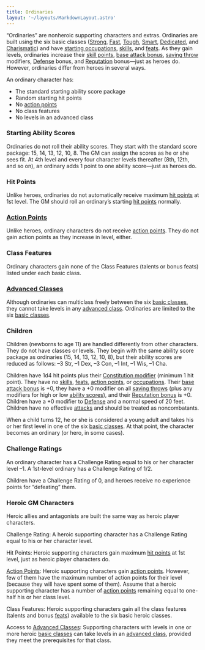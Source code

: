 ```yaml
---
title: Ordinaries
layout: '~/layouts/MarkdownLayout.astro'
---
```

“Ordinaries” are nonheroic supporting characters and extras. Ordinaries are
built using the six basic classes
([Strong](/modern.d20.srd/classes/basic/strong.hero),
[Fast](/modern.d20.srd/classes/basic/fast.hero),
[Tough](/modern.d20.srd/classes/basic/tough.hero),
[Smart](/modern.d20.srd/classes/basic/smart.hero),
[Dedicated](/modern.d20.srd/classes/basic/dedicated.hero), and
[Charismatic](/modern.d20.srd/classes/basic/charismatic.hero)) and have
[starting occupations](/modern.d20.srd/starting.occupation),
[skills](/modern.d20.srd/skills), and [feats](/modern.d20.srd/feats). As they
gain levels, ordinaries increase their [skill points](/modern.d20.srd/skills),
[base attack bonus](/modern.d20.srd/combat/attack.roll), [saving throw](/modern.d20.srd/basics/saving.throws) modifiers,
[Defense](/modern.d20.srd/combat/defense) bonus, and
[Reputation](/modern.d20.srd/reputation) bonus—just as heroes do. However,
ordinaries differ from heroes in several ways.

An ordinary character has:

  * The standard starting ability score package
  * Random starting hit points
  * No [action points](/modern.d20.srd/basics/action.points)
  * No class features
  * No levels in an advanced class

### Starting Ability Scores

Ordinaries do not roll their ability scores. They start with the standard
score package: 15, 14, 13, 12, 10, 8. The GM can assign the scores as he or
she sees fit. At 4th level and every four character levels thereafter (8th,
12th, and so on), an ordinary adds 1 point to one ability score—just as heroes
do.

### Hit Points

Unlike heroes, ordinaries do not automatically receive maximum [hit points](/modern.d20.srd/combat/hit.points) at 1st level. The GM should roll an
ordinary’s starting [hit points](/modern.d20.srd/combat/hit.points) normally.

### [Action Points](/modern.d20.srd/basics/action.points)

Unlike heroes, ordinary characters do not receive [action points](/modern.d20.srd/basics/action.points). They do not gain action points
as they increase in level, either.

### Class Features

Ordinary characters gain none of the Class Features (talents or bonus feats)
listed under each basic class.

### [Advanced Classes](/modern.d20.srd/classes/advanced)

Although ordinaries can multiclass freely between the six [basic classes](/modern.d20.srd/classes/basic), they cannot take levels in any
[advanced class](/modern.d20.srd/classes/advanced). Ordinaries are limited to
the six [basic classes](/modern.d20.srd/classes/basic).

### Children

Children (newborns to age 11) are handled differently from other characters.
They do not have classes or levels. They begin with the same ability score
package as ordinaries (15, 14, 13, 12, 10, 8), but their ability scores are
reduced as follows: –3 Str, –1 Dex, –3 Con, –1 Int, –1 Wis, –1 Cha.

Children have 1d4 hit points plus their [Constitution modifier](/modern.d20.srd/basics/ability.scores) (minimum 1 hit point). They
have no [skills](/modern.d20.srd/skills), [feats](/modern.d20.srd/feats),
[action points](/modern.d20.srd/basics/action.points), or
[occupations](/modern.d20.srd/starting.occupation). Their [base attack bonus](/modern.d20.srd/combat/attack.roll) is +0, they have a +0 modifier on
all [saving throws](/modern.d20.srd/basics/saving.throws) (plus any modifiers
for high or low [ability scores](/modern.d20.srd/basics/ability.scores)), and
their [Reputation bonus](/modern.d20.srd/reputation) is +0. Children have a +0
modifier to [Defense](/modern.d20.srd/combat/defense) and a normal speed of 20
feet. Children have no effective
[attacks](/modern.d20.srd/combat/attack.actions) and should be treated as
noncombatants.

When a child turns 12, he or she is considered a young adult and takes his or
her first level in one of the six [basic classes](/modern.d20.srd/classes/basic). At that point, the character becomes
an ordinary (or hero, in some cases).

### Challenge Ratings

An ordinary character has a Challenge Rating equal to his or her character
level –1. A 1st-level ordinary has a Challenge Rating of 1/2.

Children have a Challenge Rating of 0, and heroes receive no experience points
for “defeating” them.

### Heroic GM Characters

Heroic allies and antagonists are built the same way as heroic player
characters.

Challenge Rating: A heroic supporting character has a Challenge Rating equal
to his or her character level.

Hit Points: Heroic supporting characters gain maximum [hit points](/modern.d20.srd/combat/hit.points) at 1st level, just as heroic player
characters do.

[Action Points](/modern.d20.srd/basics/action.points): Heroic supporting
characters gain [action points](/modern.d20.srd/basics/action.points).
However, few of them have the maximum number of action points for their level
(because they will have spent some of them). Assume that a heroic supporting
character has a number of [action points](/modern.d20.srd/basics/action.points) remaining equal to one-half his
or her class level.

Class Features: Heroic supporting characters gain all the class features
(talents and bonus [feats](/modern.d20.srd/feats)) available to the six basic
heroic classes.

Access to [Advanced Classes](/modern.d20.srd/classes/advanced): Supporting
characters with levels in one or more heroic [basic classes](/modern.d20.srd/classes/basic) can take levels in an [advanced class](/modern.d20.srd/classes/advanced), provided they meet the prerequisites
for that class.

